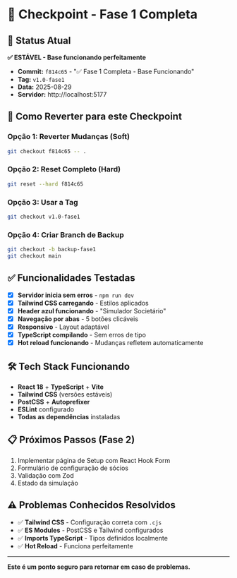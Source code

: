 # 📍 Checkpoint - Fase 1 Completa

## 🎯 Status Atual
**✅ ESTÁVEL - Base funcionando perfeitamente**

- **Commit:** `f814c65` - "✅ Fase 1 Completa - Base Funcionando"  
- **Tag:** `v1.0-fase1`
- **Data:** 2025-08-29
- **Servidor:** http://localhost:5177

## 🔄 Como Reverter para este Checkpoint

### Opção 1: Reverter Mudanças (Soft)
```bash
git checkout f814c65 -- .
```

### Opção 2: Reset Completo (Hard)
```bash
git reset --hard f814c65
```

### Opção 3: Usar a Tag
```bash
git checkout v1.0-fase1
```

### Opção 4: Criar Branch de Backup
```bash
git checkout -b backup-fase1
git checkout main
```

## ✅ Funcionalidades Testadas

- [x] **Servidor inicia sem erros** - `npm run dev`
- [x] **Tailwind CSS carregando** - Estilos aplicados
- [x] **Header azul funcionando** - "Simulador Societário"
- [x] **Navegação por abas** - 5 botões clicáveis
- [x] **Responsivo** - Layout adaptável
- [x] **TypeScript compilando** - Sem erros de tipo
- [x] **Hot reload funcionando** - Mudanças refletem automaticamente

## 🛠 Tech Stack Funcionando

- **React 18** + **TypeScript** + **Vite**
- **Tailwind CSS** (versões estáveis)
- **PostCSS** + **Autoprefixer**
- **ESLint** configurado
- **Todas as dependências** instaladas

## 📋 Próximos Passos (Fase 2)

1. Implementar página de Setup com React Hook Form
2. Formulário de configuração de sócios
3. Validação com Zod
4. Estado da simulação

## ⚠️ Problemas Conhecidos Resolvidos

- ✅ **Tailwind CSS** - Configuração correta com `.cjs`
- ✅ **ES Modules** - PostCSS e Tailwind configurados
- ✅ **Imports TypeScript** - Tipos definidos localmente
- ✅ **Hot Reload** - Funciona perfeitamente

---
**Este é um ponto seguro para retornar em caso de problemas.**